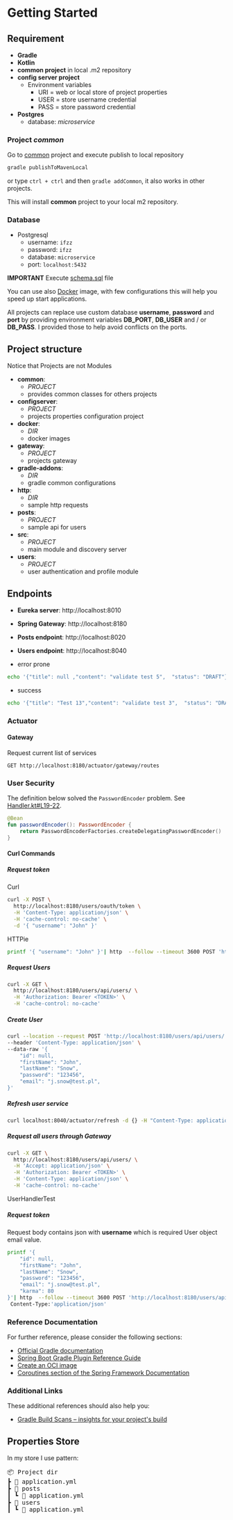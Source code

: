 # Getting Started

## Requirement

- **Gradle**
- **Kotlin**
- **common project** in local .m2 repository 
- **config server project**
  - Environment variables
    * URI = web or local store of project properties
    * USER = store username credential
    * PASS = store password credential
- **Postgres**
  - database: *microservice*
  
### Project *common*

Go to [common](./common) project and execute publish to local repository

```bash
gradle publishToMavenLocal
```
or type `ctrl + ctrl`  and then `gradle addCommon`, it also works in other projects.

This will install **common** project to your local m2 repository.

### Database

- Postgresql
    - username: `ifzz`
    - password: `ifzz`
    - database: `microservice`
    - port:     `localhost:5432`

**IMPORTANT**
Execute [schema.sql](src/main/resources/schema.sql) file

You can use also [Docker](./docker/psql/docker-compose.yml) image, with few configurations
this will help you speed up start applications.

All projects can replace use custom database **username**, **password** and **port** by providing
environment variables **DB_PORT**, **DB_USER** and / or **DB_PASS**. I provided those to help
avoid conflicts on the ports.

## Project structure

Notice that Projects are not Modules

- **common**:
  - *PROJECT*
  - provides common classes for others projects
- **configserver**:
  - *PROJECT*
  - projects properties configuration project
- **docker**:
  - *DIR*
  - docker images
- **gateway**:
  - *PROJECT*
  - projects gateway
- **gradle-addons**:
  - *DIR*
  - gradle common configurations
- **http**:
  - *DIR*
  - sample http requests
- **posts**:
  - *PROJECT*
  - sample api for users
- **src**:
  - *PROJECT*
  - main module and discovery server
- **users**:
  - *PROJECT*
  - user authentication and profile module

## Endpoints

- **Eureka server**:  http://localhost:8010
- **Spring Gateway**: http://localhost:8180
- **Posts endpoint**: http://localhost:8020
- **Users endpoint**: http://localhost:8040

- error prone

```bash
echo '{"title": null ,"content": "validate test 5",  "status": "DRAFT"}' | http POST localhost:8080/api/posts
```

- success

```bash
echo '{"title": "Test 13","content": "validate test 3",  "status": "DRAFT"}' | http POST localhost:8080/api/posts
```

### Actuator

#### Gateway 

Request current list of services 
```http request
GET http://localhost:8180/actuator/gateway/routes
```

### User Security

The definition below solved the `PasswordEncoder` problem. See
[Handler.kt#L19-22](https://github.com/kensiprell/kotlin-spring-security/blob/master/src/main/kotlin/com/siprell/kotlinspringsecurity/SecurityConfiguration.kt#L19-22).

```kotlin
@Bean
fun passwordEncoder(): PasswordEncoder {
    return PasswordEncoderFactories.createDelegatingPasswordEncoder()
}
```

#### Curl Commands

##### Request token

Curl
```bash
curl -X POST \
  http://localhost:8180/users/oauth/token \
  -H 'Content-Type: application/json' \
  -H 'cache-control: no-cache' \
  -d '{ "username": "John" }'
```
HTTPie

```bash
printf '{ "username": "John" }'| http  --follow --timeout 3600 POST 'http://localhost:8180/users/oauth/token'  Content-Type:'application/json'  Cache-Control:'no-cache'
```

##### Request Users

```bash
curl -X GET \
  http://localhost:8180/users/api/users/ \
  -H 'Authorization: Bearer <TOKEN>' \
  -H 'cache-control: no-cache'
```

##### Create User

```bash
curl --location --request POST 'http://localhost:8180/users/api/users/' \
--header 'Content-Type: application/json' \
--data-raw '{
    "id": null,
    "firstName": "John",
    "lastName": "Snow",
    "password": "123456",
    "email": "j.snow@test.pl",
}'
```

##### Refresh user service
```bash
curl localhost:8040/actuator/refresh -d {} -H "Content-Type: application/json"
```

##### Request all users through Gateway

```bash
curl -X GET \
  http://localhost:8180/users/api/users/ \
  -H 'Accept: application/json' \
  -H 'Authorization: Bearer <TOKEN>' \
  -H 'Content-Type: application/json' \
  -H 'cache-control: no-cache'
```
UserHandlerTest
##### Request token
Request body contains json with **username** which is required User object email value.

```bash
printf '{
    "id": null,
    "firstName": "John",
    "lastName": "Snow",
    "password": "123456",
    "email": "j.snow@test.pl",
    "karma": 80
}'| http  --follow --timeout 3600 POST 'http://localhost:8180/users/api/users/' \
 Content-Type:'application/json'
```

### Reference Documentation

For further reference, please consider the following sections:

* [Official Gradle documentation](https://docs.gradle.org)
* [Spring Boot Gradle Plugin Reference Guide](https://docs.spring.io/spring-boot/docs/2.4.3/gradle-plugin/reference/html/)
* [Create an OCI image](https://docs.spring.io/spring-boot/docs/2.4.3/gradle-plugin/reference/html/#build-image)
* [Coroutines section of the Spring Framework Documentation](https://docs.spring.io/spring/docs/5.3.4/spring-framework-reference/languages.html#coroutines)

### Additional Links

These additional references should also help you:

* [Gradle Build Scans – insights for your project's build](https://scans.gradle.com#gradle)

## Properties Store

In my store I use pattern:
<pre>
📦 Project dir
┣ 📜 application.yml
┣ 📂 posts
┃ ┗ 📜 application.yml
┣ 📂 users
┃ ┗ 📜 application.yml
</pre>
